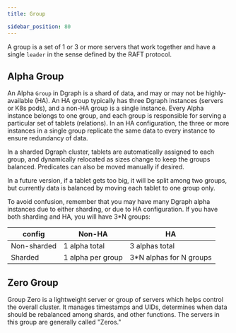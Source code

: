 ```yaml
---
title: Group

sidebar_position: 80
---
```


A group is a set of 1 or 3 or more servers that work together and have a single `leader` in the sense defined by the RAFT protocol.
## Alpha Group
An Alpha `Group` in Dgraph is a shard of data, and may or may not be highly-available (HA). An HA group typically has three Dgraph instances (servers or K8s pods), and a non-HA group is a single instance. Every Alpha instance belongs to one group, and each group is responsible for serving a
particular set of tablets (relations). In an HA configuration, the three or more instances in a single group replicate the same data to every instance to ensure redundancy of data.

In a sharded Dgraph cluster, tablets are automatically assigned to each group, and dynamically relocated as sizes change to keep the groups balanced. Predicates can also be moved manually if desired.

In a future version, if a tablet gets too big, it will be split among two groups, but currently data is balanced by moving each tablet to one group only.

To avoid confusion, remember that you may have many Dgraph alpha instances due to either sharding, or due to HA configuration. If you have both sharding and HA, you will have 3*N groups:

   config    | Non-HA            |   HA
-------------|-------------------|--------
Non-sharded  | 1 alpha total     |  3 alphas total
Sharded      | 1 alpha per group |  3*N alphas for N groups

## Zero Group
Group Zero is a lightweight server or group of servers which helps control the overall cluster. It manages timestamps and UIDs, determines when data should be rebalanced among shards, and other functions. The servers in this group are generally called "Zeros."
